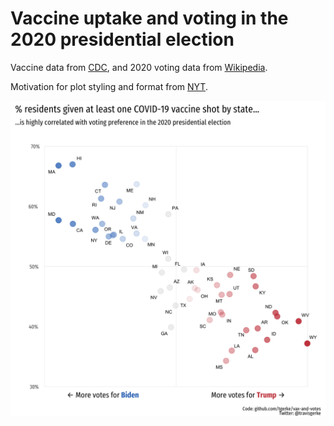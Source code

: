 Vaccine uptake and voting in the 2020 presidential election
=====================
  
Vaccine data from [CDC](https://covid.cdc.gov/covid-data-tracker/#vaccinations), and 2020 voting data from [Wikipedia](https://en.wikipedia.org/wiki/2020_United_States_presidential_election).

Motivation for plot styling and format from [NYT](https://www.nytimes.com/interactive/2021/04/17/us/vaccine-hesitancy-politics.html).

![](plots/vax-and-votes.png)